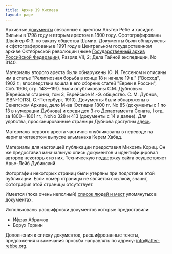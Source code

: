 ```yaml
---
title: Архив 19 Кислева
layout: page
---
```


Архивные [документы](archive/index.html) связанные с арестом Альтер Ребе и хасидов Вильны в 1798
году и вторым арестом в 1800 году. Сфотографированы Швайгер Ф.З. по заказу общества Шамир. Документы были
обнаружены и сфотографированы  в 1991 году в Центральном государственном архиве Октябрьской революции
(ныне [Государственный архив Российской Федерации](http://rgada.info/poisk/index.php)), Разряд VII, 2;
Дела Тайной экспедиции, No 3140.

Материалы второго ареста были обнаружены Ю. И. Гессеном и описаны им в статье "Религиозная борьба в конце 18
и начале 19 в." ("Восход", 1902 г.; впоследствии вошла в его сборник статей "Евреи в России", Спб. 1906, стр.
143—191). Были опубликованы С.М. Дубновым (Еврейская старина, том 3, Еврейское И.-Э. общество. С. М. Дубнов,
ISBN-10(13), С.-Петербург, 1910). Документы были обнаружены в Сенатском Архиве, дело М-ва Юстиции 1800 гг. No
85 (документы с 1 по 13 в нумерации Дубнова) и среди дел 3-го Департамента Сената, I отд. за 1800—1801 гг.,
NoNo 328 и 413 (документы с 14 и далее).
Для удобства, просканированные страницы Дубнова доступны [здесь](dubnov/index.html).

Материалы первого ареста частично опубликованы в переводе на иврит в четвертом выпуске альманаха Керем Хабад.

Материалы для настоящей публикации предоставил Михоэль Кориц. Он же предоставил изначальную опись документов
и идентифицировал авторов некоторых из них. Техническую поддержку сайта осушествляет Арье-Лейб Дубинский.

Фоторгафии некоторых страниц были утеряны при подготовке этой публикации. Если номер страницы не является
ссылкой, значит, фотография этой страницы отсутствует.

Имеется (пока очень неполный) [список людей и мест](people-and-places.html) упомянутых в документах.

Использованы расшифровки документов которые предоставили:
- Ифрах Абрамов
- Борух Горкин 

Дополнения к списку документов, расшифрованные тексты, предложения и замечания просьба направлять по адресу:
info@alter-rebbe.org.
